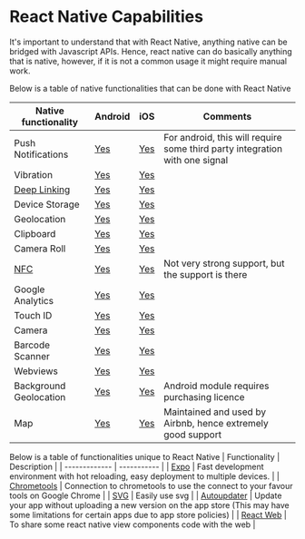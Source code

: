 # React Native Capabilities

It's important to understand that with React Native, anything native can be bridged with Javascript APIs. Hence, react native can do basically anything that is native, however, if it is not a common usage it might require manual work.

Below is a table of native functionalities that can be done with React Native

| Native functionality | Android | iOS | Comments |
| -------------------- | ------- | ----- | ---- |
| Push Notifications | [Yes](https://medium.com/differential/react-native-push-notifications-with-onesignal-9db6a7d75e1e) | [Yes](https://facebook.github.io/react-native/docs/pushnotificationios.html) | For android, this will require some third party integration with one signal |
| Vibration | [Yes](https://facebook.github.io/react-native/docs/vibration.html) | [Yes](https://facebook.github.io/react-native/docs/vibration.html) |
| [Deep Linking](https://en.wikipedia.org/wiki/Mobile_deep_linking) | [Yes](https://facebook.github.io/react-native/docs/linking.html) | [Yes](https://facebook.github.io/react-native/docs/linking.html) |
| Device Storage | [Yes](https://facebook.github.io/react-native/docs/asyncstorage.html) | [Yes](https://facebook.github.io/react-native/docs/asyncstorage.html) |
| Geolocation | [Yes](https://facebook.github.io/react-native/docs/geolocation.html) | [Yes](https://facebook.github.io/react-native/docs/geolocation.html) |
| Clipboard | [Yes](https://facebook.github.io/react-native/docs/clipboard.html) | [Yes](https://facebook.github.io/react-native/docs/clipboard.html) |
| Camera Roll | [Yes](https://facebook.github.io/react-native/docs/cameraroll.html) | [Yes](https://facebook.github.io/react-native/docs/cameraroll.html) |
| [NFC](https://en.wikipedia.org/wiki/Near-field_communication) | [Yes](https://github.com/Novadart/react-native-nfc) | [Yes](https://github.com/Novadart/react-native-nfc) | Not very strong support, but the support is there |
| Google Analytics | [Yes](https://github.com/idehub/react-native-google-analytics-bridge) | [Yes](https://github.com/idehub/react-native-google-analytics-bridge) |
| Touch ID | [Yes](https://github.com/naoufal/react-native-touch-id) | [Yes](https://github.com/naoufal/react-native-touch-id) 
| Camera | [Yes](https://github.com/lwansbrough/react-native-camera) | [Yes](https://github.com/lwansbrough/react-native-camera) |
| Barcode Scanner | [Yes](https://github.com/lwansbrough/react-native-camera) | [Yes](https://github.com/lwansbrough/react-native-camera) |
| Webviews | [Yes](https://facebook.github.io/react-native/docs/webview.html) | [Yes](https://facebook.github.io/react-native/docs/webview.html) |
| Background Geolocation | [Yes](https://github.com/transistorsoft/react-native-background-geolocation) | [Yes](https://github.com/transistorsoft/react-native-background-geolocation) | Android module requires purchasing licence |
| Map | [Yes](https://github.com/airbnb/react-native-maps) | [Yes](https://github.com/airbnb/react-native-maps) | Maintained and used by Airbnb, hence extremely good support |

Below is a table of functionalities unique to React Native
| Functionality | Description |
| ------------- | ----------- |
| [Expo](https://expo.io/) | Fast development environment with hot reloading, easy deployment to multiple devices. |
| [Chrometools](https://facebook.github.io/react-native/docs/debugging.html) | Connection to chrometools to use the connect to your favour tools on Google Chrome |
| [SVG](https://github.com/react-native-community/react-native-svg) | Easily use svg |
| [Autoupdater](https://github.com/redbooth/react-native-auto-updater) | Update your app without uploading a new version on the app store (This may have some limitations for certain apps due to app store policies) |
| [React Web](https://github.com/necolas/react-native-web) | To share some react native view components code with the web |



